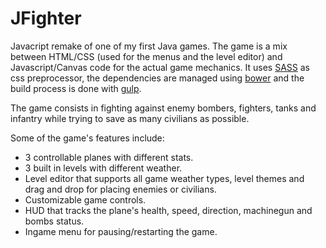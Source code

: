 # JFighter
Javacript remake of one of my first Java games.
The game is a mix between HTML/CSS (used for the menus and the level editor) and Javascript/Canvas code for the actual game mechanics.
It uses [SASS](http://sass-lang.com) as css preprocessor, the dependencies are managed using [bower](https://bower.io) and the build process is done with [gulp](http://gulpjs.com).

The game consists in fighting against enemy bombers, fighters, tanks and infantry while trying to save as many civilians as possible.

Some of the game's features include:
- 3 controllable planes with different stats.
- 3 built in levels with different weather.
- Level editor that supports all game weather types, level themes and drag and drop for placing enemies or civilians.
- Customizable game controls.
- HUD that tracks the plane's health, speed, direction, machinegun and bombs status.
- Ingame menu for pausing/restarting the game.
